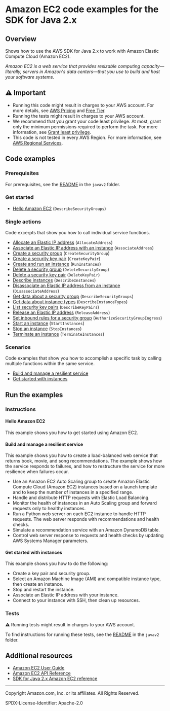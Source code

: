# Amazon EC2 code examples for the SDK for Java 2.x

## Overview

Shows how to use the AWS SDK for Java 2.x to work with Amazon Elastic Compute Cloud (Amazon EC2).

<!--custom.overview.start-->
<!--custom.overview.end-->

_Amazon EC2 is a web service that provides resizable computing capacity—literally, servers in Amazon's data centers—that you use to build and host your software systems._

## ⚠ Important

* Running this code might result in charges to your AWS account. For more details, see [AWS Pricing](https://aws.amazon.com/pricing/) and [Free Tier](https://aws.amazon.com/free/).
* Running the tests might result in charges to your AWS account.
* We recommend that you grant your code least privilege. At most, grant only the minimum permissions required to perform the task. For more information, see [Grant least privilege](https://docs.aws.amazon.com/IAM/latest/UserGuide/best-practices.html#grant-least-privilege).
* This code is not tested in every AWS Region. For more information, see [AWS Regional Services](https://aws.amazon.com/about-aws/global-infrastructure/regional-product-services).

<!--custom.important.start-->
<!--custom.important.end-->

## Code examples

### Prerequisites

For prerequisites, see the [README](../../README.md#Prerequisites) in the `javav2` folder.


<!--custom.prerequisites.start-->
<!--custom.prerequisites.end-->

### Get started

- [Hello Amazon EC2](src/main/java/com/example/ec2/DescribeSecurityGroups.java#L6) (`DescribeSecurityGroups`)


### Single actions

Code excerpts that show you how to call individual service functions.

- [Allocate an Elastic IP address](src/main/java/com/example/ec2/AllocateAddress.java#L6) (`AllocateAddress`)
- [Associate an Elastic IP address with an instance](src/main/java/com/example/ec2/EC2Scenario.java#L325) (`AssociateAddress`)
- [Create a security group](src/main/java/com/example/ec2/CreateSecurityGroup.java#L6) (`CreateSecurityGroup`)
- [Create a security key pair](src/main/java/com/example/ec2/CreateKeyPair.java#L6) (`CreateKeyPair`)
- [Create and run an instance](src/main/java/com/example/ec2/CreateInstance.java#L6) (`RunInstances`)
- [Delete a security group](src/main/java/com/example/ec2/DeleteSecurityGroup.java#L6) (`DeleteSecurityGroup`)
- [Delete a security key pair](src/main/java/com/example/ec2/DeleteKeyPair.java#L6) (`DeleteKeyPair`)
- [Describe instances](src/main/java/com/example/ec2/EC2Scenario.java#L405) (`DescribeInstances`)
- [Disassociate an Elastic IP address from an instance](src/main/java/com/example/ec2/EC2Scenario.java#L308) (`DisassociateAddress`)
- [Get data about a security group](src/main/java/com/example/ec2/EC2Scenario.java#L552) (`DescribeSecurityGroups`)
- [Get data about instance types](src/main/java/com/example/ec2/EC2Scenario.java#L461) (`DescribeInstanceTypes`)
- [List security key pairs](src/main/java/com/example/ec2/DescribeKeyPairs.java#L6) (`DescribeKeyPairs`)
- [Release an Elastic IP address](src/main/java/com/example/ec2/ReleaseAddress.java#L6) (`ReleaseAddress`)
- [Set inbound rules for a security group](src/main/java/com/example/ec2/EC2Scenario.java#L572) (`AuthorizeSecurityGroupIngress`)
- [Start an instance](src/main/java/com/example/ec2/EC2Scenario.java#L360) (`StartInstances`)
- [Stop an instance](src/main/java/com/example/ec2/EC2Scenario.java#L383) (`StopInstances`)
- [Terminate an instance](src/main/java/com/example/ec2/TerminateInstance.java#L6) (`TerminateInstances`)

### Scenarios

Code examples that show you how to accomplish a specific task by calling multiple
functions within the same service.

- [Build and manage a resilient service](../../usecases/resilient_service/src/main/java/com/example/resilient/Main.java)
- [Get started with instances](src/main/java/com/example/ec2/EC2Scenario.java)


<!--custom.examples.start-->
<!--custom.examples.end-->

## Run the examples

### Instructions


<!--custom.instructions.start-->
<!--custom.instructions.end-->

#### Hello Amazon EC2

This example shows you how to get started using Amazon EC2.



#### Build and manage a resilient service

This example shows you how to create a load-balanced web service that returns book, movie, and song recommendations. The example shows how the service responds to failures, and how to restructure the service for more resilience when failures occur.

- Use an Amazon EC2 Auto Scaling group to create Amazon Elastic Compute Cloud (Amazon EC2) instances based on a launch template and to keep the number of instances in a specified range.
- Handle and distribute HTTP requests with Elastic Load Balancing.
- Monitor the health of instances in an Auto Scaling group and forward requests only to healthy instances.
- Run a Python web server on each EC2 instance to handle HTTP requests. The web server responds with recommendations and health checks.
- Simulate a recommendation service with an Amazon DynamoDB table.
- Control web server response to requests and health checks by updating AWS Systems Manager parameters.

<!--custom.scenario_prereqs.cross_ResilientService.start-->
<!--custom.scenario_prereqs.cross_ResilientService.end-->


<!--custom.scenarios.cross_ResilientService.start-->
<!--custom.scenarios.cross_ResilientService.end-->

#### Get started with instances

This example shows you how to do the following:

- Create a key pair and security group.
- Select an Amazon Machine Image (AMI) and compatible instance type, then create an instance.
- Stop and restart the instance.
- Associate an Elastic IP address with your instance.
- Connect to your instance with SSH, then clean up resources.

<!--custom.scenario_prereqs.ec2_Scenario_GetStartedInstances.start-->
<!--custom.scenario_prereqs.ec2_Scenario_GetStartedInstances.end-->


<!--custom.scenarios.ec2_Scenario_GetStartedInstances.start-->
<!--custom.scenarios.ec2_Scenario_GetStartedInstances.end-->

### Tests

⚠ Running tests might result in charges to your AWS account.


To find instructions for running these tests, see the [README](../../README.md#Tests)
in the `javav2` folder.



<!--custom.tests.start-->
<!--custom.tests.end-->

## Additional resources

- [Amazon EC2 User Guide](https://docs.aws.amazon.com/AWSEC2/latest/UserGuide/concepts.html)
- [Amazon EC2 API Reference](https://docs.aws.amazon.com/AWSEC2/latest/APIReference/Welcome.html)
- [SDK for Java 2.x Amazon EC2 reference](https://sdk.amazonaws.com/java/api/latest/software/amazon/awssdk/services/ec2/package-summary.html)

<!--custom.resources.start-->
<!--custom.resources.end-->

---

Copyright Amazon.com, Inc. or its affiliates. All Rights Reserved.

SPDX-License-Identifier: Apache-2.0